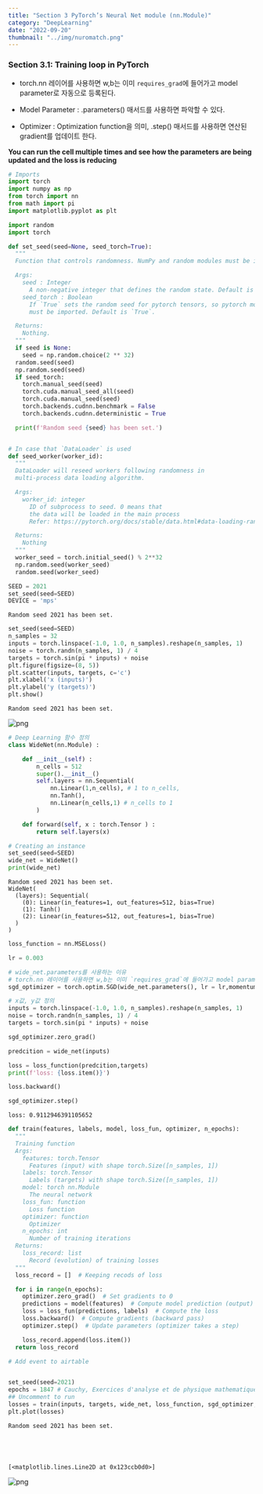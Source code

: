 ```yaml
---
title: "Section 3 PyTorch’s Neural Net module (nn.Module)"
category: "DeepLearning"
date: "2022-09-20"
thumbnail: "../img/nuromatch.png"
---
```


### Section 3.1: Training loop in PyTorch

- torch.nn 레이어를 사용하면 w,b는 이미 `requires_grad`에 들어가고 model parameter로 자동으로 등록된다.

- Model Parameter : .parameters() 매서드를 사용하면 파악할 수 있다.

- Optimizer : Optimization function을 의미, .step() 매서드를 사용하면 연산된 gradient를 업데이트 한다.

**You can run the cell multiple times and see how the parameters are being updated and the loss is reducing**

```python
# Imports
import torch
import numpy as np
from torch import nn
from math import pi
import matplotlib.pyplot as plt

import random
import torch

def set_seed(seed=None, seed_torch=True):
  """
  Function that controls randomness. NumPy and random modules must be imported.

  Args:
    seed : Integer
      A non-negative integer that defines the random state. Default is `None`.
    seed_torch : Boolean
      If `True` sets the random seed for pytorch tensors, so pytorch module
      must be imported. Default is `True`.

  Returns:
    Nothing.
  """
  if seed is None:
    seed = np.random.choice(2 ** 32)
  random.seed(seed)
  np.random.seed(seed)
  if seed_torch:
    torch.manual_seed(seed)
    torch.cuda.manual_seed_all(seed)
    torch.cuda.manual_seed(seed)
    torch.backends.cudnn.benchmark = False
    torch.backends.cudnn.deterministic = True

  print(f'Random seed {seed} has been set.')


# In case that `DataLoader` is used
def seed_worker(worker_id):
  """
  DataLoader will reseed workers following randomness in
  multi-process data loading algorithm.

  Args:
    worker_id: integer
      ID of subprocess to seed. 0 means that
      the data will be loaded in the main process
      Refer: https://pytorch.org/docs/stable/data.html#data-loading-randomness for more details

  Returns:
    Nothing
  """
  worker_seed = torch.initial_seed() % 2**32
  np.random.seed(worker_seed)
  random.seed(worker_seed)
```

```python
SEED = 2021
set_seed(seed=SEED)
DEVICE = 'mps'
```

    Random seed 2021 has been set.

```python
set_seed(seed=SEED)
n_samples = 32
inputs = torch.linspace(-1.0, 1.0, n_samples).reshape(n_samples, 1)
noise = torch.randn(n_samples, 1) / 4
targets = torch.sin(pi * inputs) + noise
plt.figure(figsize=(8, 5))
plt.scatter(inputs, targets, c='c')
plt.xlabel('x (inputs)')
plt.ylabel('y (targets)')
plt.show()
```

    Random seed 2021 has been set.

![png](output_4_1.png)

```python
# Deep Learning 함수 정의
class WideNet(nn.Module) :

    def __init__(self) :
        n_cells = 512
        super().__init__()
        self.layers = nn.Sequential(
            nn.Linear(1,n_cells), # 1 to n_cells,
            nn.Tanh(),
            nn.Linear(n_cells,1) # n_cells to 1
        )

    def forward(self, x : torch.Tensor ) :
        return self.layers(x)
```

```python
# Creating an instance
set_seed(seed=SEED)
wide_net = WideNet()
print(wide_net)
```

    Random seed 2021 has been set.
    WideNet(
      (layers): Sequential(
        (0): Linear(in_features=1, out_features=512, bias=True)
        (1): Tanh()
        (2): Linear(in_features=512, out_features=1, bias=True)
      )
    )

```python
loss_function = nn.MSELoss()

lr = 0.003

# wide_net.parameters를 사용하는 이유
# torch.nn 레이어를 사용하면 w,b는 이미 `requires_grad`에 들어가고 model parameter로 자동으로 등록된다.
sgd_optimizer = torch.optim.SGD(wide_net.parameters(), lr = lr,momentum=0.9)
```

```python
# x값, y값 정의
inputs = torch.linspace(-1.0, 1.0, n_samples).reshape(n_samples, 1)
noise = torch.randn(n_samples, 1) / 4
targets = torch.sin(pi * inputs) + noise

sgd_optimizer.zero_grad()

predcition = wide_net(inputs)

loss = loss_function(predcition,targets)
print(f'loss: {loss.item()}')

loss.backward()

sgd_optimizer.step()
```

    loss: 0.9112946391105652

```python
def train(features, labels, model, loss_fun, optimizer, n_epochs):
  """
  Training function
  Args:
    features: torch.Tensor
      Features (input) with shape torch.Size([n_samples, 1])
    labels: torch.Tensor
      Labels (targets) with shape torch.Size([n_samples, 1])
    model: torch nn.Module
      The neural network
    loss_fun: function
      Loss function
    optimizer: function
      Optimizer
    n_epochs: int
      Number of training iterations
  Returns:
    loss_record: list
      Record (evolution) of training losses
  """
  loss_record = []  # Keeping recods of loss

  for i in range(n_epochs):
    optimizer.zero_grad()  # Set gradients to 0
    predictions = model(features)  # Compute model prediction (output)
    loss = loss_fun(predictions, labels)  # Compute the loss
    loss.backward()  # Compute gradients (backward pass)
    optimizer.step()  # Update parameters (optimizer takes a step)

    loss_record.append(loss.item())
  return loss_record

# Add event to airtable


set_seed(seed=2021)
epochs = 1847 # Cauchy, Exercices d'analyse et de physique mathematique (1847)
## Uncomment to run
losses = train(inputs, targets, wide_net, loss_function, sgd_optimizer, epochs)
plt.plot(losses)
```

    Random seed 2021 has been set.





    [<matplotlib.lines.Line2D at 0x123ccb0d0>]

![png](output_9_2.png)
